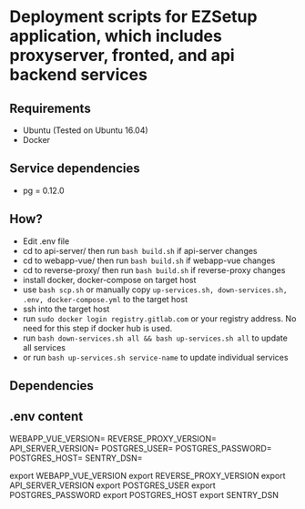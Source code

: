 # Deployment scripts for EZSetup application, which includes proxyserver, fronted, and api backend services
## Requirements
- Ubuntu (Tested on Ubuntu 16.04)
- Docker
## Service dependencies
- pg = 0.12.0
## How?
- Edit .env file
- cd to api-server/ then run `bash build.sh` if api-server changes
- cd to webapp-vue/ then run `bash build.sh` if webapp-vue changes
- cd to reverse-proxy/ then run `bash build.sh` if reverse-proxy changes
- install docker, docker-compose on target host
- use `bash scp.sh` or manually copy `up-services.sh, down-services.sh, .env, docker-compose.yml` to the target host
- ssh into the target host
- run `sudo docker login registry.gitlab.com` or your registry address. No need
  for this step if docker hub is used.
- run `bash down-services.sh all && bash up-services.sh all` to update all services
- or run `bash up-services.sh service-name` to update individual services

## Dependencies


## .env content

WEBAPP_VUE_VERSION=
REVERSE_PROXY_VERSION=
API_SERVER_VERSION=
POSTGRES_USER=
POSTGRES_PASSWORD=
POSTGRES_HOST=
SENTRY_DSN=

export WEBAPP_VUE_VERSION
export REVERSE_PROXY_VERSION
export API_SERVER_VERSION
export POSTGRES_USER
export POSTGRES_PASSWORD
export POSTGRES_HOST
export SENTRY_DSN

